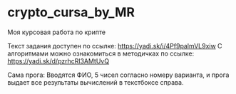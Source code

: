 # crypto_cursa_by_MR
Моя курсовая работа по крипте

Текст задания доступен по ссылке: https://yadi.sk/i/4Pf9palmVL9xiw
С алгоритмами можно ознакомиться в методичках по ссылке: https://yadi.sk/d/pzrhcRl3AMtUvQ

Сама прога:
Вводятся ФИО, 5 чисел согласно номеру варианта, и прога выдает все результаты вычислений в текстбоксе справа.

